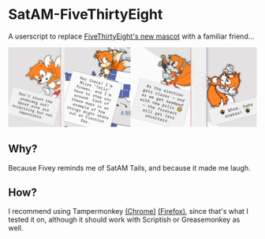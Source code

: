 # SatAM-FiveThirtyEight

A userscript to replace [FiveThirtyEight's new mascot](https://projects.fivethirtyeight.com/2020-election-forecast/) with a familiar friend...

![Preview](https://raw.githubusercontent.com/Blizihguh/SatAM-FiveThirtyEight/master/Preview.png)

## Why?

Because Fivey reminds me of SatAM Tails, and because it made me laugh. 

## How?

I recommend using Tampermonkey [(Chrome)](https://chrome.google.com/webstore/detail/tampermonkey/dhdgffkkebhmkfjojejmpbldmpobfkfo?hl=en) [(Firefox)](https://chrome.google.com/webstore/detail/tampermonkey/dhdgffkkebhmkfjojejmpbldmpobfkfo?hl=en), since that's what I tested it on, although it should work with Scriptish or Greasemonkey as well.